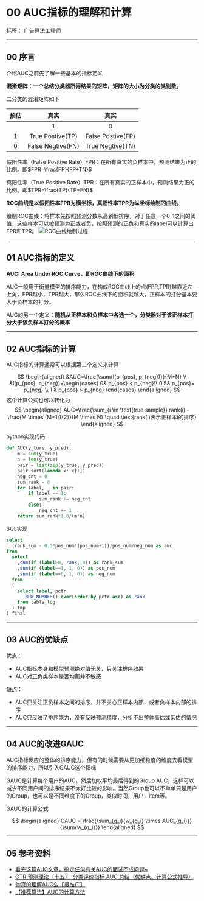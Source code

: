 # 00 AUC指标的理解和计算

标签： 广告算法工程师

---

## 00 序言

介绍AUC之前先了解一些基本的指标定义

**混淆矩阵：一个总结分类器所得结果的矩阵，矩阵的大小为分类的类别数。**

二分类的混淆矩阵如下

| 预估 | 真实 | 真实 |
| :-: | :-: | :-: |
|   | 1 | 0 |
| 1 | True Postive(TP) | False Postive(FP) |
| 0 | False Negtive(FN) | True Negtive(TN) |

假阳性率（False Positive Rate）FPR：在所有真实的负样本中，预测结果为正的比例。即$FPR=\frac{FP}{FP+TN}$

真阳性率（True Positive Rate）TPR：在所有真实的正样本中，预测结果为正的比例。即$TPR=\frac{TP}{TP+FN}$

**ROC曲线是以假阳性率FPR为横坐标，真阳性率TPR为纵坐标绘制的曲线。**

绘制ROC曲线：将样本先按照预测分数从高到低排序，对于任意一个0-1之间的阈值，这些样本可以被预测为正或者负，按照预测的正负和真实的label可以计算出FPR和TPR。
![ROC曲线绘制过程](https://s3.bmp.ovh/imgs/2022/04/24/3ced3e20a04f2971.gif)

---

## 01 AUC指标的定义

**AUC: Area Under ROC Curve，即ROC曲线下的面积**

AUC一般用于衡量模型的排序能力，在构成ROC曲线上的点(FPR,TPR)越靠近左上角，FPR越小，TPR越大，那么ROC曲线下的面积就越大，正样本的打分基本要大于负样本的打分。

AUC的另一个定义：**随机从正样本和负样本中各选一个，分类器对于该正样本打分大于该负样本打分的概率**

---

## 02 AUC指标的计算

AUC指标的计算通常可以根据第二个定义来计算

$$
\begin{aligned}
&AUC=\frac{\sum{I(p_{pos}, p_{neg})}}{M*N} \\
&I(p_{pos}, p_{neg})=\begin{cases}
0& p_{pos} < p_{neg}\\
0.5& p_{pos}= p_{neg} \\
1 & p_{pos} > p_{neg}
\end{cases}
\end{aligned}
$$
这个计算公式也可以转化为
$$
\begin{aligned}
AUC=\frac{\sum_{i \in \text{true sample}} rank(i) - \frac{M \times (M+1)}{2}}{M \times N} \quad \text{rank(i)表示正样本i的排序}
\end{aligned}
$$

python实现代码
```python
def AUC(y_ture, y_pred):
    m = sum(y_true)
    n = len(y_true)
    pair = list(zip(y_true, y_pred))
    pair.sort(lambda x: x[1])
    neg_cnt = 0
    sum_rank = 0
    for label, _ in pair:
        if label == 1:
            sum_rank += neg_cnt
        else:
            neg_cnt += 1
    return sum_rank*1.0/(m*n)
```

SQL实现
```SQL
select 
  (rank_sum - 0.5*pos_num*(pos_num+1))/pos_num/neg_num as auc
from
  select
    ,sum(if (label>0, rank, 0)) as rank_sum
    ,sum(if (label==1, 1, 0)) as pos_num
    ,sum(if (label==0, 1, 0)) as neg_num
  from
  (
    select label, pctr
      ,ROW_NUMBER() over(order by pctr asc) as rank
    from table_log
  ) tmp
) final
```

---

## 03 AUC的优缺点

优点：

 - AUC指标本身和模型预测绝对值无关，只关注排序效果
 - AUC对正负类样本是否均衡并不敏感

缺点：

 - AUC只关注正负样本之间的排序，并不关心正样本内部，或者负样本内部的排序
 - AUC只反映了排序能力，没有反映预测精度，分析不出整体高估或低估的情况

---

## 04 AUC的改进GAUC

AUC指标反应的整体的排序能力，但有的时候需要从更加细粒度的维度去看模型的排序能力，所以引入GAUC这个指标

GAUC是计算每个用户的AUC，然后加权平均最后得到的Group AUC，这样可以减少不同用户间的排序结果不太好比较的影响。当然Group也可以不单单只是用户的Group，也可以是不同维度下的Group，类似时间，用户，item等。

GAUC的计算公式

$$
\begin{aligned}
GAUC = \frac{\sum_{g_i}{w_{g_i} \times AUC_{g_i}}}{\sum{w_{g_i}}}
\end{aligned}
$$
 
---

## 05 参考资料

- [看完这篇AUC文章，搞定任何有关AUC的面试不成问题~](https://zhuanlan.zhihu.com/p/360765777)
- [CTR 预测理论（十五）：分类评价指标 AUC 总结（优缺点、计算公式推导）](https://blog.csdn.net/Dby_freedom/article/details/89814644)
- [你真的理解AUC么【搜推广】](https://zhuanlan.zhihu.com/p/360572617)
- [【推荐算法】AUC的计算方法](https://www.cnblogs.com/tmpUser/p/15092467.html)
 
 
